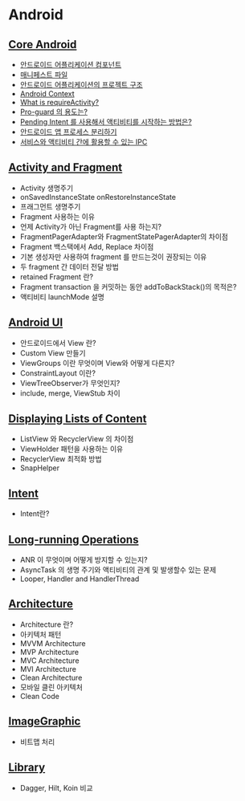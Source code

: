 # Android

## [Core Android](./CoreAndroid)
- [안드로이드 어플리케이션 컴포넌트](./CoreAndroid#안드로이드-어플리케이션-컴포넌트)
- [매니페스트 파일](./CoreAndroid#매니페스트-파일)
- [안드로이드 어플리케이션의 프로젝트 구조](./CoreAndroid#안드로이드-어플리케이션의-프로젝트-구조)
- [Android Context](./CoreAndroid#android-context)
- [What is requireActivity?](./CoreAndroid#what-is-requireactivity)
- [Pro-guard 의 용도는?](./CoreAndroid#pro-guard-의-용도는)
- [Pending Intent 를 사용해서 액티비티를 시작하는 방법은?](./CoreAndroid#pending-intent-를-사용해서-액티비티를-시작하는-방법은)
- [안드로이드 앱 프로세스 분리하기](./CoreAndroid#안드로이드-앱-프로세스-분리하기)
- [서비스와 액티비티 간에 활용할 수 있는 IPC](./CoreAndroid#서비스와-액티비티-간에-활용할-수-있는-ipc)

## [Activity and Fragment](./ActivityAndFragment)
- Activity 생명주기
- onSavedInstanceState onRestoreInstanceState
- 프래그먼트 생명주기
- Fragment 사용하는 이유
- 언제 Activity가 아닌 Fragment를 사용 하는지?
- FragmentPagerAdapter와 FragmentStatePagerAdapter의 차이점
- Fragment 백스택에서 Add, Replace 차이점
- 기본 생성자만 사용하여 fragment 를 만드는것이 권장되는 이유
- 두 fragment 간 데이터 전달 방법
- retained Fragment 란?
- Fragment transaction 을 커밋하는 동안 addToBackStack()의 목적은?
- 액티비티 launchMode 설명

## [Android UI](./Ui)
- 안드로이드에서 View 란?
- Custom View 만들기
- ViewGroups 이란 무엇이며 View와 어떻게 다른지?
- ConstraintLayout 이란?
- ViewTreeObserver가 무엇인지?
- include, merge, ViewStub 차이

## [Displaying Lists of Content](./RecyclerView)
- ListView 와 RecyclerView 의 차이점
- ViewHolder 패턴을 사용하는 이유
- RecyclerView 최적화 방법
- SnapHelper

## [Intent](./Intent)
- Intent란?

## [Long-running Operations](./LongRunningOperations)
- ANR 이 무엇이며 어떻게 방지할 수 있는지?
- AsyncTask 의 생명 주기와 액티비티의 관계 및 발생할수 있는 문제
- Looper, Handler and HandlerThread

## [Architecture](./Architecture)
- Architecture 란?
- 아키텍처 패턴
- MVVM Architecture
- MVP Architecture
- MVC Architecture
- MVI Architecture
- Clean Architecture
- 모바일 클린 아키텍처
- Clean Code

## [ImageGraphic](./ImageGraphic)
- 비트맵 처리

## [Library](./Library)
- Dagger, Hilt, Koin 비교